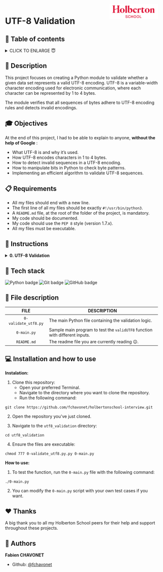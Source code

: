 <img height="50px" align="right" src="https://raw.githubusercontent.com/fchavonet/fchavonet/main/assets/images/logo-holberton_school.png" alt="Holberton School logo">

# UTF-8 Validation

## 🔖 Table of contents

<details>
        <summary>
            CLICK TO ENLARGE 😇
        </summary>
        📄 <a href="#description">Description</a>
        <br>
        🎓 <a href="#objectives">Objectives</a>
        <br>
        📋 <a href="#requirements">Requirements</a>
        <br>
        📝 <a href="#instructions">Instructions</a>
        <br>
        🔨 <a href="#tech-stack">Tech stack</a>
        <br>
        📂 <a href="#files-description">Files description</a>
        <br>
        💻 <a href="#installation_and_how_to_use">Installation and how to use</a>
        <br>
        ♥️ <a href="#thanks">Thanks</a>
        <br>
        👷 <a href="#authors">Authors</a>
</details>

## 📄 <span id="description">Description</span>

This project focuses on creating a Python module to validate whether a given data set represents a valid UTF-8 encoding. UTF-8 is a variable-width character encoding used for electronic communication, where each character can be represented by 1 to 4 bytes.

The module verifies that all sequences of bytes adhere to UTF-8 encoding rules and detects invalid encodings.

## 🎓 <span id="objectives">Objectives</span>

At the end of this project, I had to be able to explain to anyone, **without the help of Google** :

- What UTF-8 is and why it’s used.
- How UTF-8 encodes characters in 1 to 4 bytes.
- How to detect invalid sequences in a UTF-8 encoding.
- How to manipulate bits in Python to check byte patterns.
- Implementing an efficient algorithm to validate UTF-8 sequences.

## 📋 <span id="requirements">Requirements</span>

- All my files should end with a new line.
- The first line of all my files should be exactly `#!/usr/bin/python3`.
- A `README.md` file, at the root of the folder of the project, is mandatory.
- My code should be documented.
- My code should use the `PEP 8` style (version 1.7.x).
- All my files must be executable.

## 📝 <span id="instructions">Instructions</span>

<details>
    <summary>
        <b>0. UTF-8 Validation</b>
    </summary>
    <br>

Write a method that determines if a given data set represents a valid UTF-8 encoding.

- Prototype: `def validUTF8(data)`.
- Return: `True` if data is a valid UTF-8 encoding, else return `False`.
- A character in UTF-8 can be 1 to 4 bytes long.
- The data set can contain multiple characters.
- The data will be represented by a list of integers.
- Each integer represents 1 byte of data, therefore you only need to handle the 8 least significant bits of each integer.

```
carrie@ubuntu:~/utf8_validation$ cat 0-main.py
#!/usr/bin/python3
"""
Main file for testing
"""

validUTF8 = __import__('0-validate_utf8').validUTF8

data = [65]
print(validUTF8(data))

data = [80, 121, 116, 104, 111, 110, 32, 105, 115, 32, 99, 111, 111, 108, 33]
print(validUTF8(data))

data = [229, 65, 127, 256]
print(validUTF8(data))

carrie@ubuntu:~/utf8_validation$
```

```
carrie@ubuntu:~/utf8_validation$ ./0-main.py
True
True
False
carrie@ubuntu:~/utf8_validation$
```

#
**Repo:**
- GitHub repository: `holbertonschool-interview`.
- Directory: `utf8_validation`.
- File: `0-validate_utf8.py`.
<hr>
</details>

## 🔨 <span id="tech-stack">Tech stack</span>

<p align="left">
    <img src="https://img.shields.io/badge/PYTHON-3776ab?logo=python&logoColor=white&style=for-the-badge" alt="Python badge">
    <img src="https://img.shields.io/badge/GIT-f05032?logo=git&logoColor=white&style=for-the-badge" alt="Git badge">
    <img src="https://img.shields.io/badge/GITHUB-181717?logo=github&logoColor=white&style=for-the-badge" alt="GitHub badge">
</p>

## 📂 <span id="files-description">File description</span>

| **FILE**             | **DESCRIPTION**                                                             |
| :------------------: | --------------------------------------------------------------------------- |
| `0-validate_utf8.py` | The main Python file containing the validation logic.                       | 
| `0-main.py`          | Sample main program to test the `validUTF8` function with different inputs. |
| `README.md`          | The readme file you are currently reading 😉.                               |

## 💻 <span id="installation_and_how_to_use">Installation and how to use</span>

**Instalation:**

1. Clone this repository:
    - Open your preferred Terminal.
    - Navigate to the directory where you want to clone the repository.
    - Run the following command:

```
git clone https://github.com/fchavonet/holbertonschool-interview.git
```

2. Open the repository you've just cloned.

3. Navigate to the `utf8_validation` directory:

```
cd utf8_validation
```

4. Ensure the files are executable:

```
chmod 777 0-validate_utf8.py.py 0-main.py
```

**How to use:**

1. To test the function, run the `0-main.py` file with the following command:

```
./0-main.py
```

2. You can modify the `0-main.py` script with your own test cases if you want.

## ♥️ <span id="thanks">Thanks</span>

A big thank you to all my Holberton School peers for their help and support throughout these projects.

## 👷 <span id="authors">Authors</span>

**Fabien CHAVONET**
- Github: [@fchavonet](https://github.com/fchavonet)
